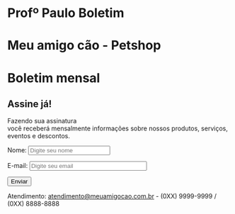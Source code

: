 # Profº Paulo Boletim

<!doctype html>
<html lang="pt-br">
<head>
<meta charset="utf-8">
<title>Boletim Mensal - Meu amigo cão</title>
<script src="interacao/html5shiv.min.js"></script>    
</head>
<body id="boletim -f">    
<h1>Meu amigo cão - Petshop</h1>
<main>    
<h1>Boletim mensal</h1>
<h2>Assine já!</h2>
<p>Fazendo sua assinatura<br> 
você receberá mensalmente informações sobre nossos produtos, serviços, eventos e descontos.</p>

<form action="obrigado.html" method="get">
<p><label for="nome">Nome:</label>
    <input type="text" name="nome" placeholder="Digite seu nome">
</p>
<p>
    <label for="email">E-mail:</label>
    <input type="email" name="e-mail" placeholder="Digite seu email" 
    id="email" size="30">

</p>

<input type="submit" value="Enviar">

</form>

</main>
<footer>
    <p>Atendimento: <a href="mailto:atendimento@meuamigocao.com.br">atendimento@meuamigocao.com.br</a>
        - (0XX) 9999-9999 / (0XX) 8888-8888</p>
</footer>

</body>
</html>
